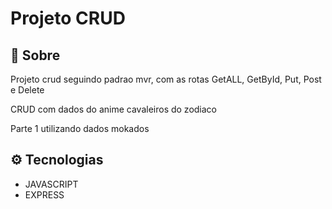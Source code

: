 # Projeto CRUD

## 🔖 Sobre

Projeto crud seguindo padrao mvr, com as rotas GetALL, GetById, Put, Post e Delete

CRUD com dados do anime cavaleiros do zodiaco

Parte 1 utilizando dados mokados

## ⚙ Tecnologias

- JAVASCRIPT
- EXPRESS
